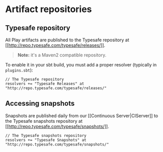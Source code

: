 # Artifact repositories

## Typesafe repository

All Play artifacts are published to the Typesafe repository at [[http://repo.typesafe.com/typesafe/releases/]].

> **Note:** it's a Maven2 compatible repository.

To enable it in your sbt build, you must add a proper resolver (typically in `plugins.sbt`):

```
// The Typesafe repository
resolvers += "Typesafe Releases" at "http://repo.typesafe.com/typesafe/releases/"
```

## Accessing snapshots

Snapshots are published daily from our [[Continuous Server|CIServer]] to the Typesafe snapshots repository at [[http://repo.typesafe.com/typesafe/snapshots/]].

```
// The Typesafe snapshots repository
resolvers += "Typesafe Snapshots" at "http://repo.typesafe.com/typesafe/snapshots/"
```

